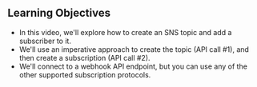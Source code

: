 ## Learning Objectives

* In this video, we'll explore how to create an SNS topic and add a subscriber to it.
* We'll use an imperative approach to create the topic (API call #1), and then create a subscription (API call #2).
* We'll connect to a webhook API endpoint, but you can use any of the other supported subscription protocols.